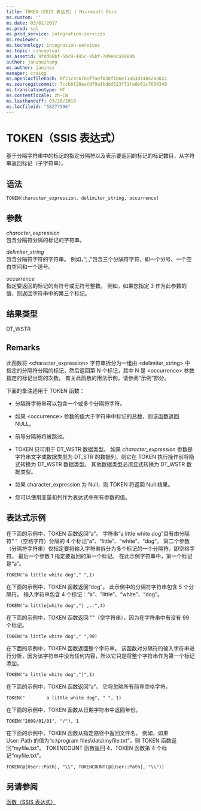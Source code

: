 ```yaml
---
title: TOKEN（SSIS 表达式）| Microsoft Docs
ms.custom: ''
ms.date: 03/01/2017
ms.prod: sql
ms.prod_service: integration-services
ms.reviewer: ''
ms.technology: integration-services
ms.topic: conceptual
ms.assetid: 9fdd06bf-5bc9-445c-95bf-709e0ca5989b
author: janinezhang
ms.author: janinez
manager: craigg
ms.openlocfilehash: bf21c4c676ef7aef038f1b6e11a53d148e20a822
ms.sourcegitcommit: 7ccb8f28eafd79a1bddd523f71fe8b61c7634349
ms.translationtype: HT
ms.contentlocale: zh-CN
ms.lasthandoff: 03/20/2019
ms.locfileid: "58277596"
---
```

# <a name="token--ssis-expression"></a>TOKEN（SSIS 表达式）
  基于分隔字符串中的标记的指定分隔符以及表示要返回的标记的标记数目，从字符串返回标记（子字符串）。  
  
## <a name="syntax"></a>语法  
  
```  
TOKEN(character_expression, delimiter_string, occurrence)  
```  
  
## <a name="arguments"></a>参数  
 *character_expression*  
 包含分隔符分隔的标记的字符串。  
  
 *delimiter_string*  
 包含分隔符字符的字符串。 例如，”; ,”包含三个分隔符字符，即一个分号、一个空白空间和一个逗号。  
  
 *occurrence*  
 指定要返回的标记的有符号或无符号整数。 例如，如果您指定 3 作为此参数的值，则返回字符串中的第三个标记。  
  
## <a name="result-types"></a>结果类型  
 DT_WSTR  
  
## <a name="remarks"></a>Remarks  
 此函数将 <character_expression> 字符串拆分为一组由 <delimiter_string> 中指定的分隔符分隔的标记，然后返回第 N 个标记，其中 N 是 \<occurrence> 参数指定的标记出现的次数。 有关此函数的用法示例，请参阅“示例”部分。  
  
 下面的备注适用于 TOKEN 函数：  
  
-   分隔符字符串可以包含一个或多个分隔符字符。  
  
-   如果 \<occurrence> 参数的值大于字符串中标记的总数，则该函数返回 NULL。  
  
-   前导分隔符将被跳过。  
  
-   TOKEN 只可用于 DT_WSTR 数据类型。 如果 *character_expression* 参数是字符串文字或数据类型为 DT_STR 的数据列，则它在 TOKEN 执行操作前将隐式转换为 DT_WSTR 数据类型。 其他数据类型必须显式转换为 DT_WSTR 数据类型。  
  
-   如果 character_expression 为 Null，则 TOKEN 将返回 Null 结果。  
  
-   您可以使用变量和列作为表达式中所有参数的值。  
  
## <a name="expression-examples"></a>表达式示例  
 在下面的示例中，TOKEN 函数返回“a”。 字符串“a little white dog”具有由分隔符“ ”（空格字符）分隔的 4 个标记“a”、“little”、“white”、“dog”。 第二个参数（分隔符字符串）仅指定要将输入字符串拆分为多个标记的一个分隔符，即空格字符。 最后一个参数 1 指定要返回的第一个标记。 在此示例字符串中，第一个标记是“a”。  
  
```  
TOKEN("a little white dog"," ",1)  
```  
  
 在下面的示例中，TOKEN 函数返回“dog”。 此示例中的分隔符字符串包含 5 个分隔符。 输入字符串包含 4 个标记：“a”、“little”、“white”、“dog”。  
  
```  
TOKEN("a:little|white dog","| ,.:",4)  
```  
  
 在下面的示例中，TOKEN 函数返回 ""（空字符串），因为在字符串中有没有 99 个标记。  
  
```  
TOKEN("a little white dog"," ",99)  
```  
  
 在下面的示例中，TOKEN 函数返回整个字符串。 该函数对分隔符的输入字符串进行分析，因为该字符串中没有任何内容，所以它只是将整个字符串作为第一个标记添加。  
  
```  
TOKEN("a little white dog","|",1)  
```  
  
 在下面的示例中，TOKEN 函数返回“a”。 它将忽略所有前导空格字符。  
  
```  
TOKEN("        a little white dog", " ", 1)  
```  
  
 在下面的示例中，TOKEN 函数从日期字符串中返回年份。  
  
```  
TOKEN("2009/01/01", "/"), 1  
```  
  
 在下面的示例中，TOKEN 函数从指定路径中返回文件名。 例如，如果 User::Path 的值为“c:\program files\data\myfile.txt”，则 TOKEN 函数返回“myfile.txt”。 TOKENCOUNT 函数返回 4，TOKEN 函数第 4 个标记“myfile.txt”。  
  
```  
TOKEN(@[User::Path], "\\", TOKENCOUNT(@[User::Path], "\\"))  
```  
  
## <a name="see-also"></a>另请参阅  
 [函数（SSIS 表达式）](../../integration-services/expressions/functions-ssis-expression.md)  
  
  

